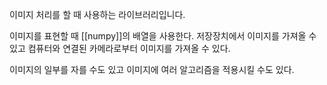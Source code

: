 이미지 처리를 할 때 사용하는 라이브러리입니다.

이미지를 표현할 때 [[numpy]]의 배열을 사용한다.
저장장치에서 이미지를 가져올 수 있고
컴퓨터와 연결된 카메라로부터 이미지를 가져올 수 있다.

이미지의 일부를 자를 수도 있고
이미지에 여러 알고리즘을 적용시킬 수도 있다.

